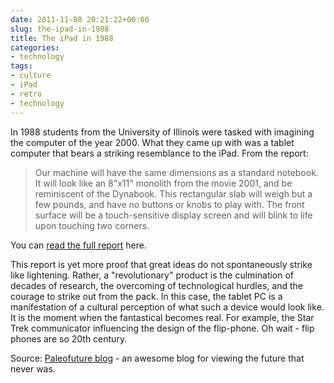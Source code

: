 ```yaml
---
date: 2011-11-08 20:21:22+00:00
slug: the-ipad-in-1988
title: The iPad in 1988
categories:
- technology
tags:
- culture
- iPad
- retro
- technology
---
```


In 1988 students from the University of Illinois were tasked with imagining the computer of the year 2000. What they came up with was a tablet computer that bears a striking resemblance to the iPad. From the report:


> Our machine will have the same dimensions as a standard notebook. It will look like an 8"x11" monolith from the movie 2001, and be reminiscent of the Dynabook. This rectangular slab will weigh but a few pounds, and have no buttons or knobs to play with. The front surface will be a touch-sensitive display screen and will blink to life upon touching two corners.


You can [read the full report](http://ntrs.nasa.gov/archive/nasa/casi.ntrs.nasa.gov/19880008883_1988008883.pdf) here.

This report is yet more proof that great ideas do not spontaneously strike like lightening. Rather, a "revolutionary" product is the culmination of decades of research, the overcoming of technological hurdles, and the courage to strike out from the pack. In this case, the tablet PC is a manifestation of a cultural perception of what such a device would look like. It is the moment when the fantastical becomes real. For example, the Star Trek communicator influencing the design of the flip-phone. Oh wait - flip phones are so 20th century.

Source: [Paleofuture blog](http://www.paleofuture.com/) - an awesome blog for viewing the future that never was.
